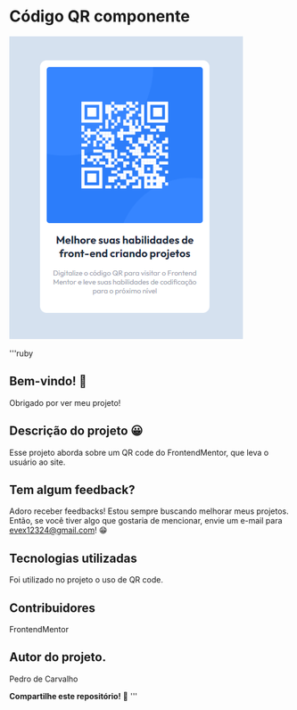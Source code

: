 # Código QR componente

![Visualização do design para o desafio de codificação de componentes de código QR](./capa-do-projeto.png)

'''ruby
## Bem-vindo! 👋
Obrigado por ver meu projeto!

## Descrição do projeto 😀
Esse projeto aborda sobre um QR code do FrontendMentor, que leva o usuário ao site.

## Tem algum feedback?
Adoro receber feedbacks! Estou sempre buscando melhorar meus projetos. Então, se você tiver algo que gostaria de mencionar, envie um e-mail para evex12324@gmail.com! 😁

## Tecnologias utilizadas
Foi utilizado no projeto o uso de QR code.

## Contribuidores
FrontendMentor

## Autor do projeto.
Pedro de Carvalho

**Compartilhe este repositório!** 🚀
'''

